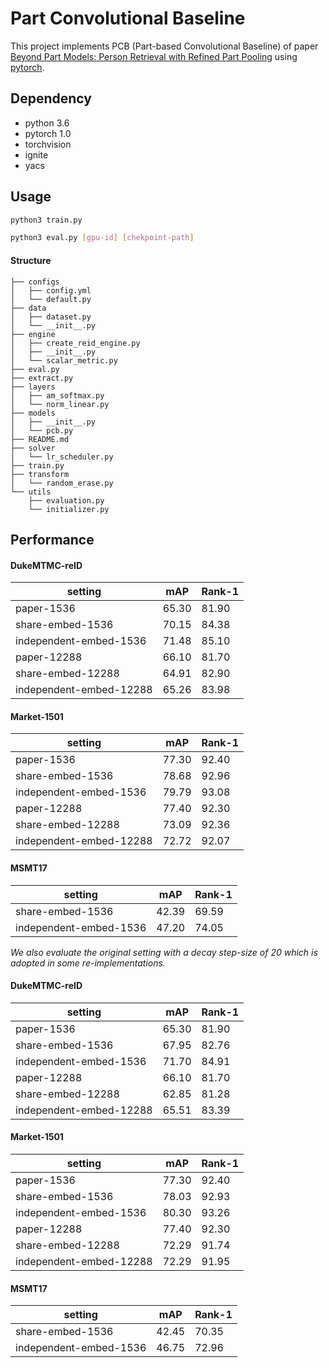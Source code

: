 # Part Convolutional Baseline

This project implements PCB (Part-based Convolutional Baseline) of paper [Beyond Part Models: Person Retrieval with Refined Part Pooling](https://arxiv.org/abs/1711.09349) using [pytorch](https://github.com/pytorch/pytorch).

## Dependency

* python 3.6
* pytorch 1.0
* torchvision 
* ignite
* yacs  

## Usage

```bash
python3 train.py
```

```bash
python3 eval.py [gpu-id] [chekpoint-path] 
```



#### Structure

```
├── configs
│   ├── config.yml
│   └── default.py
├── data
│   ├── dataset.py
│   └── __init__.py
├── engine
│   ├── create_reid_engine.py
│   ├── __init__.py
│   └── scalar_metric.py
├── eval.py
├── extract.py
├── layers
│   ├── am_softmax.py
│   └── norm_linear.py
├── models
│   ├── __init__.py
│   └── pcb.py
├── README.md
├── solver
│   └── lr_scheduler.py
├── train.py
├── transform
│   └── random_erase.py
└── utils
    ├── evaluation.py
    └── initializer.py

```



## Performance

#### DukeMTMC-reID

| setting | mAP   | Rank-1 |
| ------- | ----- | ------ |
| paper-1536  | 65.30 | 81.90  |
| share-embed-1536 | 70.15   | 84.38   |
| independent-embed-1536  | 71.48  |  85.10   |
| paper-12288  | 66.10  |   81.70  |
| share-embed-12288 | 64.91  |  82.90   |
| independent-embed-12288  | 65.26  |  83.98   |

#### Market-1501
| setting | mAP   | Rank-1 |
| ------- | ----- | ------ |
| paper-1536  | 77.30 | 92.40  |
| share-embed-1536 |  78.68 | 92.96 |
| independent-embed-1536  | 79.79 | 93.08  |
| paper-12288  | 77.40 | 92.30  |
| share-embed-12288 | 73.09   | 92.36   |
| independent-embed-12288  | 72.72  |  92.07  |

#### MSMT17
| setting | mAP   | Rank-1 |
| ------- | ----- | ------ |
| share-embed-1536 | 42.39   |  69.59   |
| independent-embed-1536 |  47.20   |  74.05  |


*We also evaluate the original setting with a decay step-size of 20 which is adopted in some re-implementations.*

#### DukeMTMC-reID

| setting | mAP   | Rank-1 |
| ------- | ----- | ------ |
| paper-1536  | 65.30 | 81.90  |
| share-embed-1536 | 67.95  | 82.76   |
| independent-embed-1536  | 71.70 |  84.91  |
| paper-12288  | 66.10  |   81.70  |
| share-embed-12288 | 62.85 |  81.28   |
| independent-embed-12288  | 65.51 |  83.39   |

#### Market-1501
| setting | mAP   | Rank-1 |
| ------- | ----- | ------ |
| paper-1536  | 77.30 | 92.40  |
| share-embed-1536 | 78.03 | 92.93 |
| independent-embed-1536  | 80.30 | 93.26  |
| paper-12288  | 77.40 | 92.30  |
| share-embed-12288 | 72.29  | 91.74   |
| independent-embed-12288  | 72.29  | 91.95  |

#### MSMT17
| setting | mAP   | Rank-1 |
| ------- | ----- | ------ |
| share-embed-1536 | 42.45   |  70.35   |
| independent-embed-1536 | 46.75    |  72.96  |




